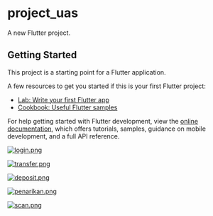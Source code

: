 # project_uas

A new Flutter project.

## Getting Started

This project is a starting point for a Flutter application.

A few resources to get you started if this is your first Flutter project:

- [Lab: Write your first Flutter app](https://docs.flutter.dev/get-started/codelab)
- [Cookbook: Useful Flutter samples](https://docs.flutter.dev/cookbook)

For help getting started with Flutter development, view the
[online documentation](https://docs.flutter.dev/), which offers tutorials,
samples, guidance on mobile development, and a full API reference.


[![login.png](https://i.postimg.cc/CM7jMJm0/login.png)](https://postimg.cc/XXZZQfR1)

[![transfer.png](https://i.postimg.cc/0NVtwxCk/transfer.png)](https://postimg.cc/XZyKRRhm)

[![deposit.png](https://i.postimg.cc/ry08sHw2/deposit.png)](https://postimg.cc/grp9BNhg)

[![penarikan.png](https://i.postimg.cc/0ydS3QTn/penarikan.png)](https://postimg.cc/xX8qN0TN)

[![scan.png](https://i.postimg.cc/5NwjNtxC/scan.png)](https://postimg.cc/zVGqx8Hz)
